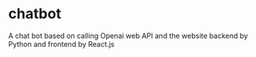 # chatbot
A chat bot based on calling Openai web API and the website backend by Python and frontend by React.js
